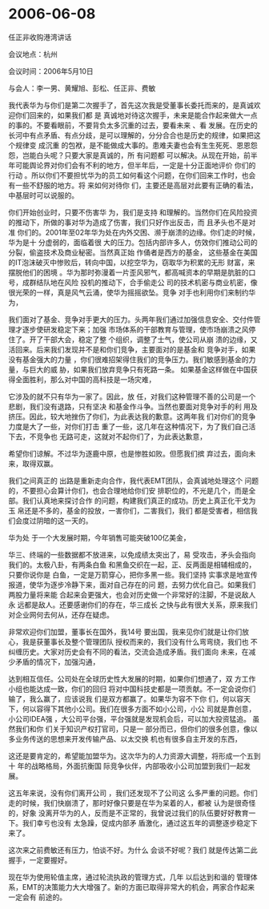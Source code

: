 # 2006-06-08

任正非收购港湾讲话

会议地点：杭州

会议时间：2006年5月10日

与会人：李一男、黄耀旭、彭松、任正非、费敏 

我代表华为与你们是第二次握手了，首先这次我是受董事长委托而来的，是真诚欢迎你们回来的，如果我们都 是 真诚地对待这次握手，未来是能合作起来做大一点的事的。不要看眼前，不要背负太多沉重的过去，要看未来 、看 发展。在历史的长河中有点矛盾、有点分歧，是可以理解的，分分合合也是历史的规律，如果把这个规律变 成沉重 的包袱，是不能做成大事的。患难夫妻也会有生生死死、恩恩怨怨，岂能白头呢？只要大家是真诚的，所 有问题都 可以解决。从现在开始，前半年可能舆论界对你们会有不利的地方，但半年后，一定是十分正面地评价 你们的行动 。所以你们不要担忧华为的员工如何看这个问题，在你们回来工作时，也会有一些不舒服的地方。将 来如何对待你 们，主要还是高层对此要有正确的看法，中基层时可以说服的。

你们开始创业时，只要不伤害华 为，我们是支持 和理解的。当然你们在风险投资的推动下，所做的事对华为造成了伤害，我们只好作出反击，而 且矛头也不是对准 你们的。2001年至02年华为处在内外交困、濒于崩溃的边缘。你们走的时候，华为是十 分虚弱的，面临着很 大的压力。包括内部许多人，仿效你们推动公司的分裂，偷盗技术及商业秘密。当然真正始 作俑者是西方的基金， 这些基金在美国的IT泡沫破灭中惨败后，转向中国，以挖空华为，窃取华为积累的无形 财富，来摆脱他们的困境 。华为那时弥漫着一片歪风邪气，都高喊资本的早期是肮脏的口号，成群结队地在风险 投机的推动下，合手偷走公 司的技术机密与商业机密，像很光荣的一样，真是风气云涌，使华为摇摇欲坠。竞争 对手也利用你们来制约华为，

我们面对了基金、竞争对手更大的压力。头两年我们通过加强信息安全、交付件管 理才逐步使研发稳定下来；加强 市场体系的干部教育与管理，使市场崩溃之风停住了。开了干部大会，稳定了整 个组织，调整了士气，使公司从崩 溃的边缘，又活回来。后来我们发现并不是和你们竞争，主要面对的是基金和 竞争对手，如果没有基金强大的力量 ，你们很难招架得住我们的竞争压力。我们敏感到基金的力量，与巨大的威 胁，如果我们放弃竞争只有死路一条。 如果基金这样做在中国获得全面胜利，那么对中国的高科技是一场灾难，

它涉及的就不只有华为一家了。因此，放 任，对我们这种管理不善的公司是一个悲剧，我们没有退路，只有坚决 和基金作斗争。当然也要面对竞争对手的利 用及挤压。因此，较大地挫伤了你们，为此表达我的歉意。这两年我 们对你们的竞争力度是大了一些，对你们打击 重了一些，这几年在这种情况下，为了我们自己活下去，不竞争也 无路可走，这就对不起你们了，为此表达歉意，

希望你们谅解。不过华为逐鹿中原，也是惨胜如败。但愿我们摈 弃过去，面向未来，取得双赢。

我们之间真正的 出路是重新走向合作，我代表EMT团队，会真诚地处理这个 问题的，不要担心会算计你们，也会合理地给你们安 排职位的，不光是几个，而是全部。我们认真地来探讨合作 的问题，构建我们真正的成功。历史上真正化干戈为玉 帛还是不多的，基金的投放，一害你们，二害我们，我们 都是受害者，相信我们会度过阴暗的这一天的。

华为处 于一个大发展时期，今年销售可能突破100亿美金，

华三、终端的一些数据都不放进来，以免成绩太突出了，易 受攻击，矛头会指向我们的。太极八卦，有两条白鱼 和黑鱼交织在一起，正、反两面是相辅相成的，只要你说你是 白鱼，一定是万箭穿心，把你多黑一些。我们坚持 实事求是地宣传报道，使华为逐步冷静下来，面对自己存在的问 题，去努力优化自己。如果我们两股力量将来能 合起来会更强大，也会对历史做一个非常好的注脚，不是说敌人永 远都是敌人。还要感谢你们的存在，华三成长 之快与此有很大关系，原来我们对企业网何去何从，还存在疑虑。

非常欢迎你们加盟，董事长在国外，我14号 要出国，我来见你们就是让你们放心，我是获董事长及整个管理团队 授权而来的，我们没有什么弯弯绕，我们也 不纠缠历史。大家对历史会有不同的看法，交流会造成矛盾。我们面向 未来，在减少矛盾的情况下，加强沟通，

达到相互信任。公司处在全球历史性大发展的时期，如果你们想通了，双 方工作小组也能达成一致，你们的回归 将对中国科技史都是一项贡献。不一定会说你们输了，我么赢了，应该说我 们是双方都赢了。如果华为容不下你 们，何以容天下，何以容得下其他小公司。我们在很多方面不如小公司，小公 司就是靠创意，小公司IDEA强 ，大公司平台强，平台强就是发现机会后，可以加大投资猛追。 虽然我们和你 们关于知识产权打官司，只是一 部分而已，但你们的很多创意，像以多业务传送的思想来开发传输产品、以太交换 机也有很多自主开发的东西，

这还是要肯定的，希望能加盟华为。这次华为的人力资源大调整，将形成一个五到十 年的战略格局，外面抗衡国 际竞争伙伴，内部吸收小公司加盟到我们一起发展。

这五年来说，没有你们离开公司 ，我们还发现不了公司这 么多严重的问题。你们走的时候，我们快崩溃了，那时好像只要是在华为呆着的人，都被 认为是很奇怪的，好象 没离开华为的人，反而是不正常的，我曾说过我们的队伍要好好教育一下。我们幸亏也没有 太急躁，促成内部矛 盾激化，通过这五年的调整逐步稳定下来了。

这次来之前费敏还有压力，怕谈不好。为什么 会谈不好呢？我们 就是传达第二此握手，一定要握好。

现在华为使用轮值主席，通过轮流执政的管理方式，几年 以后达到和谐的 管理体系，EMT的决策能力大大增强了。新的方面已取得非常大的机会，两家合作起来一定会有 前途的。
